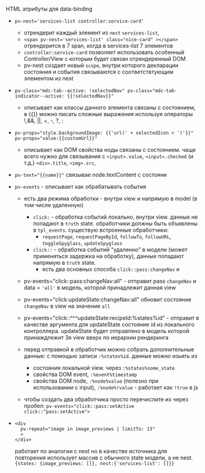 



HTML атрибуты для data-binding

- `pv-nest='services-list controller:service-card'`
  
  - отрендерит каждый элемент из `nest` `services-list`,
  - `<span pv-nest='services-list' class="nice-card" ></span>` отрендерится в 7 span, когда в services-list 7 элементов
  - `controller:service-card` позволяет использовать особенный Controller/View с которым будет связан отрендеренный DOM
  - pv-nest создает новый `scope`, внутри которого декларации состояния и события связываются с соответствтующим элементом из nest
  
- `pv-class="mdc-tab--active: !selectedNav" pv-class="mdc-tab-indicator--active: {{!selectedNav}}"`

  - описывает как классы данного элемента связаны с состоянием, в {{}} можно писать сложные выражения используя операторы !,&&, ||, +, -, ?, :

- `pv-props="style.backgroundImage: {{'url(' + selectedIcon + ')'}}" pv-props="value:{{customUrl}}" `

  - описывает как DOM свойства ноды связаны с состоянием. чаще всего нужно для связывания с `<input>.value`, `<input>.checked` (и т.д.) `<div>.title`, `<img>.src`,
  
- `pv-text="{{name}}"` связывае node.textContent с состояни

  

- `pv-events` - описывает как обрабатывать события

  - есть два режима обработки - внутри view и напрямую в model (в том числе удаленную)

    - `click:` - обработка событий локально, внутри view. данные не попадают в `truth` state. обработчики должны быть объявлены в `tpl_events`. существую встроенные обработчики:
      - `requestPage`, `requestPageById`, `followTo`, `followURL`, `toggleSpyglass`, `updateSpyglass`  
    - `click::` - обработка событий "удаленно" в модели (может применяться задержка на обработку), данные попадают напрямую в `truth` state.
      - есть два основных способа `click::pass:changeNav` и 

  - pv-events="click::pass:changeNav:all" - отправит pass `changeNav` и data = `'all'` в модель, которой принадлежит данная view

  - pv-events="click:updateState:changeNav:all" обновит состояние `changeNav` в view на значение `all`

  - pv-events="click::^^^updateState:recipeId:%states%id" - отправит в качестве аргумента для updateState состояние id из локального контроллера. updateState будет отправлено в модель которой принаждлежит 3я view вверх по иерархии рендеринга

  - перед отправкой в обработчик можно собрать дополнительные данные: с помощью записи `:%states%id`. данные можно изьять из 

    - состояния локальной view. через `:%states%some_state`
    - свойства DOM event, `:%event%timestamp`
    - свойства DOM node, `:%node%value` (полезно при использовании с input), `:%node%!value` - работает как `!true` в js


    
  - чтобы создать два обработчика просто перечислите их через пробел: `pv-events="click::pass:setActive click::^pass:setActive">`

    




- ```
  <div
    pv-repeat="image in image_previews | limitTo: 13"
    >
  </div>
  ```

  работает по аналогии с nest но в качестве источника для повторения использует массив с обычного state модели, а не nest. `{states: {image_previews: []}, nest:{'services-list': []}}`

